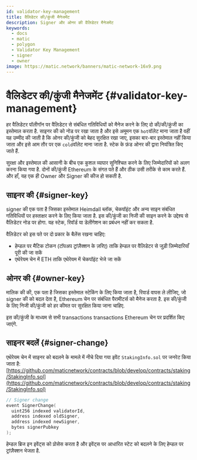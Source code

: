 ```yaml
---
id: validator-key-management
title: वैलिडेटर की/कुंजी मैनेजमेंट
description: Signer और ओनर की वैलिडेटर मैनेजमेंट
keywords:
  - docs
  - matic
  - polygon
  - Validator Key Management
  - signer
  - owner
image: https://matic.network/banners/matic-network-16x9.png
---
```


# वैलिडेटर की/कुंजी मैनेजमेंट {#validator-key-management}

हर वैलिडेटर पॉलीगॉन पर वैलिडेटर से संबंधित गतिविधियों को मैनेज करने के लिए दो की/की/कुंजी का इस्तेमाल करता है. साइनर की को नोड पर रखा जाता है और इसे अमूमन एक `hot`वॉलेट माना जाता है वहीं यह उम्मीद की जाती है कि ओनर की/कुंजी को बेहद सुरक्षित रखा जाए, इसका बार-बार इस्तेमाल नहीं किया जाता और इसे आम तौर पर एक  `cold`वॉलेट माना जाता है. स्टेक के फ़ंड ओनर की द्वारा नियंत्रित किए जाते हैं.

सुरक्षा और इस्तेमाल की आसानी के बीच एक कुशल व्यापार सुनिश्चित करने के लिए जिम्मेदारियों को अलग करना किया गया है. दोनों की/कुंजी Ethereum के संगत पते हैं और ठीक उसी तरीके से काम करते हैं. और हाँ, यह एक ही Owner और Signer की कीज हो सकती है.

## साइनर की {#signer-key}

signer की एक पता है जिसका इस्तेमाल Heimdall ब्लॉक, चेकपॉइंट और अन्य साइन संबंधित गतिविधियों पर हस्ताक्षर करने के लिए किया जाता है. इस की/कुंजी का निजी की साइन करने के उद्देश्य से वैलिडेटर नोड पर होगा. यह स्टेक, रिवॉर्ड या डेलीगेशन का प्रबंधन नहीं कर सकता है.

वैलिडेटर को इस पते पर दो प्रकार के बैलेंस रखना चाहिए:

- हेम्डल पर मैटिक टोकन (टॉपअप ट्रांज़ैक्शन के ज़रिए) ताकि हेम्डल पर वैलिडेटर से जुड़ी ज़िम्मेदारियाँ पूरी की जा सकें
- एथेरेयम चेन में ETH ताकि एथेरेयम में चेकपॉइंट भेजे जा सकें

## ओनर की {#owner-key}

मालिक की की, एक पता है जिसका इस्तेमाल स्टेकिंग के लिए किया जाता है, रिवार्ड वापस ले लीजिए, जो signer की को बदल देता है, Ethereum चेन पर संबंधित पैरामीटर्स को मैनेज करता है. इस की/कुंजी के लिए निजी की/कुंजी को हर कीमत पर सुरक्षित किया जाना चाहिए.

इस की/कुंजी के माध्यम से सभी transactions transactions Ethereum चेन पर प्रदर्शित किए जाएंगे.

## साइनर बदलें {#signer-change}

एथेरेयम चेन में साइनर को बदलने के मामले में नीचे दिया गया इवेंट `StakingInfo.sol` पर जनरेट किया जाता है: [https://github.com/maticnetwork/contracts/blob/develop/contracts/staking/StakingInfo.sol](https://github.com/maticnetwork/contracts/blob/develop/contracts/staking/StakingInfo.sol)

```go
// Signer change
event SignerChange(
  uint256 indexed validatorId,
  address indexed oldSigner,
  address indexed newSigner,
  bytes signerPubkey
);
```

हेम्डल ब्रिज इन इवेंट्स को प्रोसेस करता है और इवेंट्स पर आधारित स्टेट को बदलने के लिए हेम्डल पर ट्रांज़ैक्शन भेजता है.